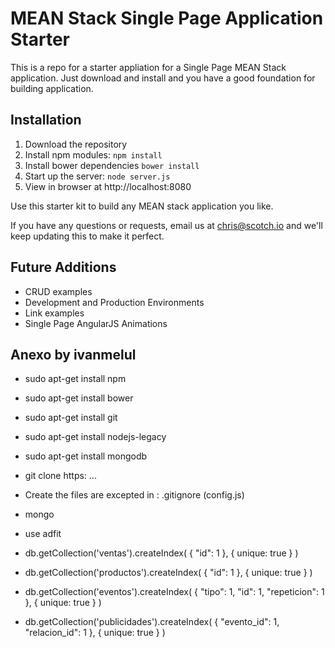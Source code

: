 # MEAN Stack Single Page Application Starter

This is a repo for a starter appliation for a Single Page MEAN Stack application. Just download and install and you have a good foundation for building application. 

## Installation
1. Download the repository
2. Install npm modules: `npm install`
3. Install bower dependencies `bower install`
4. Start up the server: `node server.js`
5. View in browser at http://localhost:8080

Use this starter kit to build any MEAN stack application you like.

If you have any questions or requests, email us at [chris@scotch.io](mailto:chris@scotch.io) and we'll keep updating this to make it perfect.

## Future Additions
- CRUD examples
- Development and Production Environments
- Link examples
- Single Page AngularJS Animations



## Anexo by ivanmelul
- sudo apt-get install npm
- sudo apt-get install bower
- sudo apt-get install git
- sudo apt-get install nodejs-legacy
- sudo apt-get install mongodb

- git clone https: ...

- Create the files are excepted in : .gitignore (config.js)

- mongo
- use adfit
- db.getCollection('ventas').createIndex( { "id": 1 }, { unique: true } )
- db.getCollection('productos').createIndex( { "id": 1 }, { unique: true } )
- db.getCollection('eventos').createIndex( { "tipo": 1, "id": 1, "repeticion": 1 }, { unique: true } )
- db.getCollection('publicidades').createIndex( { "evento_id": 1, "relacion_id": 1 }, { unique: true } )
